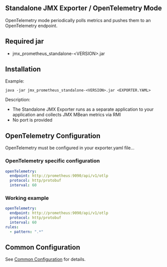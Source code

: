 Standalone JMX Exporter / OpenTelemetry Mode
---

OpenTelemetry mode periodically polls metrics and pushes them to an OpenTelemetry endpoint.

## Required jar

- jmx_prometheus_standalone-\<VERSION>.jar

## Installation

Example:

```shell
java -jar jmx_prometheus_standalone-<VERSION>.jar <EXPORTER.YAML>
```

Description:

- The Standalone JMX Exporter runs as a separate application to your application and collects JMX MBean metrics via RMI
- No port is provided

## OpenTelemetry Configuration

OpenTelemetry must be configured in your exporter.yaml file...

### OpenTelemetry specific configuration

```yaml
openTelemetry:
  endpoint: http://prometheus:9090/api/v1/otlp
  protocol: http/protobuf
  interval: 60
```

### Working example

```yaml
openTelemetry:
  endpoint: http://prometheus:9090/api/v1/otlp
  protocol: http/protobuf
  interval: 60
rules:
  - pattern: ".*"
```

## Common Configuration

See [Common Configuration](../COMMON_CONFIGURATION.md) for details.

